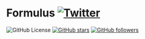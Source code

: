 # Formulus [![Twitter](https://img.shields.io/twitter/url?style=social&url=https%3A%2F%2Fgithub.com%2Fhomescriptone%2FFormulus)](https://twitter.com/intent/tweet?text=Wow:&url=https%3A%2F%2Fgithub.com%2Fhomescriptone%2FFormulus)

![GitHub License](https://img.shields.io/github/license/homescriptone/formulus)
[![GitHub stars](https://img.shields.io/github/stars/homescriptone/formulus?style=social)](https://github.com/homescriptone/formulus)
[![GitHub followers](https://img.shields.io/github/followers/homescriptone?label=Follow&style=social)](https://github.com/Rishit-dagli)
